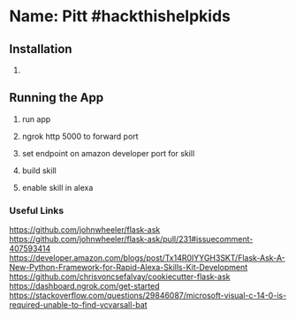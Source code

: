 # Name: Pitt #&#xfeff;hackthishelpkids

## Installation

1. 

## Running the App

1. run app

2. ngrok http 5000 to forward port

3. set endpoint on amazon developer port for skill

4. build skill

5. enable skill in alexa




### Useful Links
https://github.com/johnwheeler/flask-ask
https://github.com/johnwheeler/flask-ask/pull/231#issuecomment-407593414
https://developer.amazon.com/blogs/post/Tx14R0IYYGH3SKT/Flask-Ask-A-New-Python-Framework-for-Rapid-Alexa-Skills-Kit-Development
https://github.com/chrisvoncsefalvay/cookiecutter-flask-ask
https://dashboard.ngrok.com/get-started
https://stackoverflow.com/questions/29846087/microsoft-visual-c-14-0-is-required-unable-to-find-vcvarsall-bat